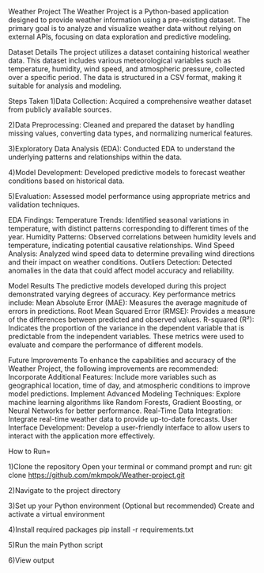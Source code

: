 Weather Project
The Weather Project is a Python-based application designed to provide weather 
information using a pre-existing dataset. The primary goal is to analyze and 
visualize weather data without relying on external APIs, focusing on data exploration 
and predictive modeling.

Dataset Details
The project utilizes a dataset containing historical weather data. This dataset includes 
various meteorological variables such as temperature, humidity, wind speed, and atmospheric
pressure, collected over a specific period. The data is structured in a CSV format, making it 
suitable for analysis and modeling.

Steps Taken
1)Data Collection: Acquired a comprehensive weather dataset from publicly available sources.

2)Data Preprocessing: Cleaned and prepared the dataset by handling missing values, converting data types, and normalizing numerical features.

3)Exploratory Data Analysis (EDA): Conducted EDA to understand the underlying patterns and relationships within the data.

4)Model Development: Developed predictive models to forecast weather conditions based on historical data.

5)Evaluation: Assessed model performance using appropriate metrics and validation techniques.

EDA Findings:
Temperature Trends: Identified seasonal variations in temperature, with distinct patterns corresponding to different times of the year.
Humidity Patterns: Observed correlations between humidity levels and temperature, indicating potential causative relationships.
Wind Speed Analysis: Analyzed wind speed data to determine prevailing wind directions and their impact on weather conditions.
Outliers Detection: Detected anomalies in the data that could affect model accuracy and reliability.

Model Results
The predictive models developed during this project demonstrated varying degrees of accuracy. Key performance metrics include:
Mean Absolute Error (MAE): Measures the average magnitude of errors in predictions.
Root Mean Squared Error (RMSE): Provides a measure of the differences between predicted and observed values.
R-squared (R²): Indicates the proportion of the variance in the dependent variable that is predictable from the independent variables.
These metrics were used to evaluate and compare the performance of different models.

Future Improvements
To enhance the capabilities and accuracy of the Weather Project, the following improvements are recommended:
Incorporate Additional Features: Include more variables such as geographical location, time of day, and atmospheric conditions to improve model predictions.
Implement Advanced Modeling Techniques: Explore machine learning algorithms like Random Forests, Gradient Boosting, or Neural Networks for better performance.
Real-Time Data Integration: Integrate real-time weather data to provide up-to-date forecasts.
User Interface Development: Develop a user-friendly interface to allow users to interact with the application more effectively.

How to Run=

1)Clone the repository
Open your terminal or command prompt and run:
git clone https://github.com/mkmpok/Weather-project.git

2)Navigate to the project directory

3)Set up your Python environment
(Optional but recommended) Create and activate a virtual environment

4)Install required packages
pip install -r requirements.txt

5)Run the main Python script

6)View output
